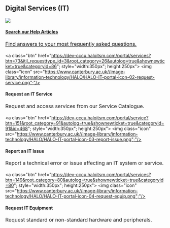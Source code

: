 <h2>Digital Services (IT)</h2>
<div class="it-buttons">    
<a class="btn" href="https://dev-cccu.haloitsm.com/portal/kb"; style="width:350px"; height:250px";>
      <span><img class="icon" src="https://www.canterbury.ac.uk//image-library/information-technology/HALO/HALO-IT-portal-icon-01-search-help.png";"/></span>
<br>
<h4>Search our Help Articles</h4>
    <p class="text-wrap"; style="font-size:1rem; line-height:1.4285rem;">Find answers to your most frequently asked questions. </p>
    </a>

<a class="btn" href="https://dev-cccu.haloitsm.com/portal/services?btn=73&itil_requesttype_id=3&root_category=26&autolog=true&shownewticket=true&categoryid=86"; style="width:350px"; height:250px">
      <span><img class="icon" src="https://www.canterbury.ac.uk//image-library/information-technology/HALO/HALO-IT-portal-icon-02-request-service.png";"/></span>
<br>
<h4>Request an IT Service</h4>
    <p class="text-wrap"; style="font-size:1rem; line-height:1.4285rem;">Request and access services from our Service Catalogue. </p>
    </a>

<a class="btn" href="https://dev-cccu.haloitsm.com/portal/service?btn=151&root_category=91&autolog=true&shownewticket=true&categoryid=91&id=468"; style="width:350px"; height:250px">
      <span><img class="icon" src="https://www.canterbury.ac.uk//image-library/information-technology/HALO/HALO-IT-portal-icon-03-report-issue.png";"/></span>
<br>
<h4>Report an IT Issue</h4>
    <p class="text-wrap"; style="font-size:1rem; line-height:1.4285rem;">Report a technical error or issue affecting an IT system or service. </p>
    </a>

<a class="btn" href="https://dev-cccu.haloitsm.com/portal/services?btn=149&root_category=80&autolog=true&shownewticket=true&categoryid=80"; style="width:350px"; height:250px">
      <span><img class="icon" src="https://www.canterbury.ac.uk//image-library/information-technology/HALO/HALO-IT-portal-icon-04-request-equip.png";"/></span>
<br>
<h4>Request IT Equipment</h4>
    <p class="text-wrap"; style="font-size:1rem; line-height:1.4285rem;">Request standard or non-standard hardware and peripherals. </p>
    </a>
</div>
